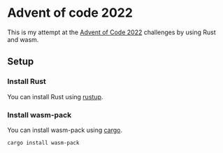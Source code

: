 # Advent of code 2022

This is my attempt at the [Advent of Code 2022](https://adventofcode.com/2022) challenges by using Rust and wasm.

## Setup

### Install Rust

You can install Rust using [rustup](https://rustup.rs/).

### Install wasm-pack

You can install wasm-pack using [cargo](https://doc.rust-lang.org/cargo/).

```bash
cargo install wasm-pack
```
